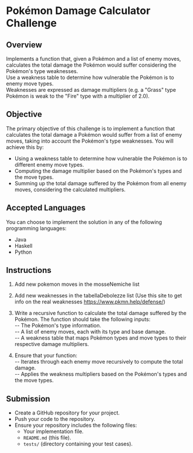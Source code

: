 # Pokémon Damage Calculator Challenge

## Overview
Implements a function that, given a Pokémon and a list of enemy moves, calculates the total damage the Pokémon would suffer considering the Pokémon's type weaknesses. <br>
Use a weakness table to determine how vulnerable the Pokémon is to enemy move types. <br>
Weaknesses are expressed as damage multipliers (e.g. a "Grass" type Pokémon is weak to the "Fire" type with a multiplier of 2.0). <br>

## Objective
The primary objective of this challenge is to implement a function that calculates the total damage a Pokémon would suffer from a list of enemy moves, taking into account the Pokémon's type weaknesses. You will achieve this by: <br>
- Using a weakness table to determine how vulnerable the Pokémon is to different enemy move types.
- Computing the damage multiplier based on the Pokémon's types and the move types.
- Summing up the total damage suffered by the Pokémon from all enemy moves, considering the calculated multipliers.

## Accepted Languages
You can choose to implement the solution in any of the following programming languages:
- Java
- Haskell
- Python

## Instructions
1. Add new pokemon moves in the mosseNemiche list
2. Add new weaknesses in the tabellaDebolezze list (Use this site to get info on the real weaknesses https://www.pkmn.help/defense/)
1. Write a recursive function to calculate the total damage suffered by the Pokémon. The function should take the following inputs: <br>
  -- The Pokémon's type information. <br>
  -- A list of enemy moves, each with its type and base damage. <br>
  -- A weakness table that maps Pokémon types and move types to their respective damage multipliers.<br>

4. Ensure that your function:<br>
  -- Iterates through each enemy move recursively to compute the total damage.<br>
  -- Applies the weakness multipliers based on the Pokémon's types and the move types.<br>

## Submission
- Create a GitHub repository for your project.
- Push your code to the repository.
- Ensure your repository includes the following files:
  - Your implementation file.
  - `README.md` (this file).
  - `tests/` (directory containing your test cases).